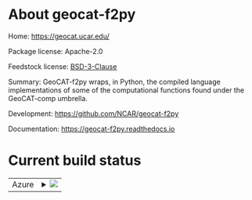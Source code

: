 About geocat-f2py
=================

Home: https://geocat.ucar.edu/

Package license: Apache-2.0

Feedstock license: [BSD-3-Clause](https://github.com/conda-forge/geocat-f2py-feedstock-fork-feedstock/blob/main/LICENSE.txt)

Summary: GeoCAT-f2py wraps, in Python, the compiled language implementations of some of the computational functions found under the GeoCAT-comp umbrella.

Development: https://github.com/NCAR/geocat-f2py

Documentation: https://geocat-f2py.readthedocs.io

Current build status
====================


<table>
    
  <tr>
    <td>Azure</td>
    <td>
      <details>
        <summary>
          <a href="https://dev.azure.com/conda-forge/feedstock-builds/_build/latest?definitionId=&branchName=main">
            <img src="https://dev.azure.com/conda-forge/feedstock-builds/_apis/build/status/geocat-f2py-feedstock-fork-feedstock?branchName=main">
          </a>
        </summary>
        <table>
          <thead><tr><th>Variant</th><th>Status</th></tr></thead>
          <tbody><tr>
              <td>linux_64_python3.10.____cpython</td>
              <td>
                <a href="https://dev.azure.com/conda-forge/feedstock-builds/_build/latest?definitionId=&branchName=main">
                  <img src="https://dev.azure.com/conda-forge/feedstock-builds/_apis/build/status/geocat-f2py-feedstock-fork-feedstock?branchName=main&jobName=linux&configuration=linux%20linux_64_python3.10.____cpython" alt="variant">
                </a>
              </td>
            </tr><tr>
              <td>linux_64_python3.8.____cpython</td>
              <td>
                <a href="https://dev.azure.com/conda-forge/feedstock-builds/_build/latest?definitionId=&branchName=main">
                  <img src="https://dev.azure.com/conda-forge/feedstock-builds/_apis/build/status/geocat-f2py-feedstock-fork-feedstock?branchName=main&jobName=linux&configuration=linux%20linux_64_python3.8.____cpython" alt="variant">
                </a>
              </td>
            </tr><tr>
              <td>linux_64_python3.9.____cpython</td>
              <td>
                <a href="https://dev.azure.com/conda-forge/feedstock-builds/_build/latest?definitionId=&branchName=main">
                  <img src="https://dev.azure.com/conda-forge/feedstock-builds/_apis/build/status/geocat-f2py-feedstock-fork-feedstock?branchName=main&jobName=linux&configuration=linux%20linux_64_python3.9.____cpython" alt="variant">

                </a>
              </td>
            </tr><tr>
              <td>osx_64_python3.10.____cpython</td>
              <td>
                <a href="https://dev.azure.com/conda-forge/feedstock-builds/_build/latest?definitionId=&branchName=main">
                  <img src="https://dev.azure.com/conda-forge/feedstock-builds/_apis/build/status/geocat-f2py-feedstock-fork-feedstock?branchName=main&jobName=osx&configuration=osx%20osx_64_python3.10.____cpython" alt="variant">

                </a>
              </td>
            </tr><tr>
              <td>osx_64_python3.8.____cpython</td>
              <td>
                <a href="https://dev.azure.com/conda-forge/feedstock-builds/_build/latest?definitionId=&branchName=main">
                  <img src="https://dev.azure.com/conda-forge/feedstock-builds/_apis/build/status/geocat-f2py-feedstock-fork-feedstock?branchName=main&jobName=osx&configuration=osx%20osx_64_python3.8.____cpython" alt="variant">
                </a>
              </td>
            </tr><tr>
              <td>osx_64_python3.9.____cpython</td>
              <td>
                <a href="https://dev.azure.com/conda-forge/feedstock-builds/_build/latest?definitionId=&branchName=main">
                  <img src="https://dev.azure.com/conda-forge/feedstock-builds/_apis/build/status/geocat-f2py-feedstock-fork-feedstock?branchName=main&jobName=osx&configuration=osx%20osx_64_python3.9.____cpython" alt="variant">

                </a>
              </td>
            </tr>
          </tbody>
        </table>
      </details>
    </td>
  </tr>
</table>

Current release info
====================

| Name | Downloads | Version | Platforms |
| --- | --- | --- | --- |
| [![Conda Recipe](https://img.shields.io/badge/recipe-geocat--f2py-green.svg)](https://anaconda.org/conda-forge/geocat-f2py) | [![Conda Downloads](https://img.shields.io/conda/dn/conda-forge/geocat-f2py.svg)](https://anaconda.org/conda-forge/geocat-f2py) | [![Conda Version](https://img.shields.io/conda/vn/conda-forge/geocat-f2py.svg)](https://anaconda.org/conda-forge/geocat-f2py) | [![Conda Platforms](https://img.shields.io/conda/pn/conda-forge/geocat-f2py.svg)](https://anaconda.org/conda-forge/geocat-f2py) |

Installing geocat-f2py
======================

Installing `geocat-f2py` from the `conda-forge` channel can be achieved by adding `conda-forge` to your channels with:

```
conda config --add channels conda-forge
conda config --set channel_priority strict
```

Once the `conda-forge` channel has been enabled, `geocat-f2py` can be installed with `conda`:

```
conda install geocat-f2py
```

or with `mamba`:

```
mamba install geocat-f2py
```

It is possible to list all of the versions of `geocat-f2py` available on your platform with `conda`:

```
conda search geocat-f2py --channel conda-forge
```

or with `mamba`:

```
mamba search geocat-f2py --channel conda-forge
```

Alternatively, `mamba repoquery` may provide more information:

```
# Search all versions available on your platform:
mamba repoquery search geocat-f2py --channel conda-forge

# List packages depending on `geocat-f2py`:
mamba repoquery whoneeds geocat-f2py --channel conda-forge

# List dependencies of `geocat-f2py`:
mamba repoquery depends geocat-f2py --channel conda-forge
```


About conda-forge
=================

[![Powered by
NumFOCUS](https://img.shields.io/badge/powered%20by-NumFOCUS-orange.svg?style=flat&colorA=E1523D&colorB=007D8A)](https://numfocus.org)

conda-forge is a community-led conda channel of installable packages.
In order to provide high-quality builds, the process has been automated into the
conda-forge GitHub organization. The conda-forge organization contains one repository
for each of the installable packages. Such a repository is known as a *feedstock*.

A feedstock is made up of a conda recipe (the instructions on what and how to build
the package) and the necessary configurations for automatic building using freely
available continuous integration services. Thanks to the awesome service provided by
[Azure](https://azure.microsoft.com/en-us/services/devops/), [GitHub](https://github.com/),
[CircleCI](https://circleci.com/), [AppVeyor](https://www.appveyor.com/),
[Drone](https://cloud.drone.io/welcome), and [TravisCI](https://travis-ci.com/)
it is possible to build and upload installable packages to the
[conda-forge](https://anaconda.org/conda-forge) [Anaconda-Cloud](https://anaconda.org/)
channel for Linux, Windows and OSX respectively.

To manage the continuous integration and simplify feedstock maintenance
[conda-smithy](https://github.com/conda-forge/conda-smithy) has been developed.
Using the ``conda-forge.yml`` within this repository, it is possible to re-render all of
this feedstock's supporting files (e.g. the CI configuration files) with ``conda smithy rerender``.

For more information please check the [conda-forge documentation](https://conda-forge.org/docs/).

Terminology
===========

**feedstock** - the conda recipe (raw material), supporting scripts and CI configuration.

**conda-smithy** - the tool which helps orchestrate the feedstock.
                   Its primary use is in the construction of the CI ``.yml`` files
                   and simplify the management of *many* feedstocks.

**conda-forge** - the place where the feedstock and smithy live and work to
                  produce the finished article (built conda distributions)


Updating geocat-f2py-feedstock
==============================

If you would like to improve the geocat-f2py recipe or build a new
package version, please fork this repository and submit a PR. Upon submission,
your changes will be run on the appropriate platforms to give the reviewer an
opportunity to confirm that the changes result in a successful build. Once
merged, the recipe will be re-built and uploaded automatically to the
`conda-forge` channel, whereupon the built conda packages will be available for
everybody to install and use from the `conda-forge` channel.
Note that all branches in the conda-forge/geocat-f2py-feedstock are
immediately built and any created packages are uploaded, so PRs should be based
on branches in forks and branches in the main repository should only be used to
build distinct package versions.

In order to produce a uniquely identifiable distribution:
 * If the version of a package **is not** being increased, please add or increase
   the [``build/number``](https://docs.conda.io/projects/conda-build/en/latest/resources/define-metadata.html#build-number-and-string).
 * If the version of a package **is** being increased, please remember to return
   the [``build/number``](https://docs.conda.io/projects/conda-build/en/latest/resources/define-metadata.html#build-number-and-string)
   back to 0.

Feedstock Maintainers
=====================

* [@NCAR/geocat](https://github.com/NCAR/geocat/)
* [@anissa111](https://github.com/anissa111/)
* [@erogluorhan](https://github.com/erogluorhan/)
* [@hCraker](https://github.com/hCraker/)
* [@michaelavs](https://github.com/michaelavs/)
* [@pilotchute](https://github.com/pilotchute/)


